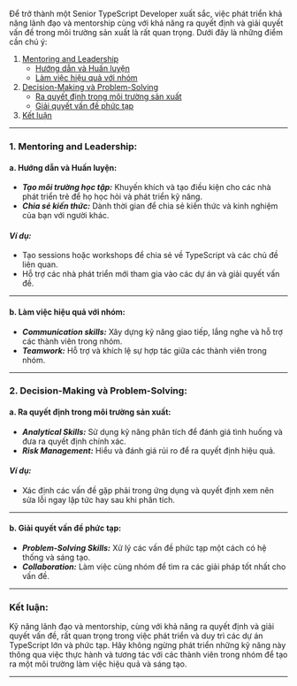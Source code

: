 Để trở thành một Senior TypeScript Developer xuất sắc, việc phát triển khả năng lãnh đạo và mentorship cùng với khả năng ra quyết định và giải quyết vấn đề trong môi trường sản xuất là rất quan trọng. Dưới đây là những điểm cần chú ý:

1. [Mentoring and Leadership](#1-mentoring-and-leadership)
   - [Hướng dẫn và Huấn luyện](#a-hướng-dẫn-và-huấn-luyện)
   - [Làm việc hiệu quả với nhóm](#b-làm-việc-hiệu-quả-với-nhóm)
2. [Decision-Making và Problem-Solving](#2-decision-making-và-problem-solving)
   - [Ra quyết định trong môi trường sản xuất](#a-ra-quyết-định-trong-môi-trường-sản-xuất)
   - [Giải quyết vấn đề phức tạp](#b-giải-quyết-vấn-đề-phức-tạp)
3. [Kết luận](#kết-luận)

---

### 1. Mentoring and Leadership:

#### **a. Hướng dẫn và Huấn luyện:**

- **_Tạo môi trường học tập:_** Khuyến khích và tạo điều kiện cho các nhà phát triển trẻ để họ học hỏi và phát triển kỹ năng.
- **_Chia sẻ kiến thức:_** Dành thời gian để chia sẻ kiến thức và kinh nghiệm của bạn với người khác.

#### _Ví dụ:_

- Tạo sessions hoặc workshops để chia sẻ về TypeScript và các chủ đề liên quan.
- Hỗ trợ các nhà phát triển mới tham gia vào các dự án và giải quyết vấn đề.

---

#### **b. Làm việc hiệu quả với nhóm:**

- **_Communication skills:_** Xây dựng kỹ năng giao tiếp, lắng nghe và hỗ trợ các thành viên trong nhóm.
- **_Teamwork:_** Hỗ trợ và khích lệ sự hợp tác giữa các thành viên trong nhóm.

---

### 2. Decision-Making và Problem-Solving:

#### **a. Ra quyết định trong môi trường sản xuất:**

- **_Analytical Skills:_** Sử dụng kỹ năng phân tích để đánh giá tình huống và đưa ra quyết định chính xác.
- **_Risk Management:_** Hiểu và đánh giá rủi ro để ra quyết định hiệu quả.

#### _Ví dụ:_

- Xác định các vấn đề gặp phải trong ứng dụng và quyết định xem nên sửa lỗi ngay lập tức hay sau khi phân tích.

---

#### **b. Giải quyết vấn đề phức tạp:**

- **_Problem-Solving Skills:_** Xử lý các vấn đề phức tạp một cách có hệ thống và sáng tạo.
- **_Collaboration:_** Làm việc cùng nhóm để tìm ra các giải pháp tốt nhất cho vấn đề.

---

### Kết luận:

Kỹ năng lãnh đạo và mentorship, cùng với khả năng ra quyết định và giải quyết vấn đề, rất quan trọng trong việc phát triển và duy trì các dự án TypeScript lớn và phức tạp. Hãy không ngừng phát triển những kỹ năng này thông qua việc thực hành và tương tác với các thành viên trong nhóm để tạo ra một môi trường làm việc hiệu quả và sáng tạo.

---
